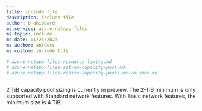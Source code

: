 ```yaml
---
title: include file
description: include file
author: b-ahibbard
ms.service: azure-netapp-files
ms.topic: include
ms.date: 01/25/2023
ms.author: anfdocs
ms.custom: include file

# azure-netapp-files-resource-limits.md
# azure-netapp-files-set-up-capacity-pool.md
# azure-netapp-files-resize-capacity-pools-or-volumes.md
---
```


2 TiB capacity pool sizing is currently in preview. The 2-TiB minimum is only supported with Standard network features. With Basic network features, the minimum size is 4 TiB.
